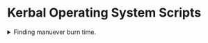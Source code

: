 # Kerbal Operating System Scripts

<details>

<summary>Finding manuever burn time.</summary>

(This is probably wrong somewhere)

### Finding propellant mass

We can find the total burn time by finding a way to relate the mass used as propellant to the (assumed) constant flow rate of that mass. This solves the problem of acceleration not being constant by using the constant thrust instead.

Starting with the rocket equation: https://en.wikipedia.org/wiki/Tsiolkovsky_rocket_equation
$$\Delta V = I_{sp}g_0ln\frac{m_0}{m_f}$$

$$\frac{\Delta V}{I_{sp}g_0} = ln\frac{m_0}{m_f}$$

$$e^{\frac{\Delta V}{I_{sp}g_0}} = e^{ln\frac{m_0}{m_f}}$$

$$e^{\frac{\Delta V}{I_{sp}g_0}} = \frac{m_0}{m_f}$$

Put in terms of final mass for substitution:

$$m_f = m_0 e^{\frac{-\Delta V}{I_{sp}g_0}}$$

Propellant mass used during the burn is the initial mass minus the remaining mass: $m_p = m_0 - m_f$. Substitute and put in terms of initial mass:

$$m_p = m_0 \left( 1 - e\frac{-\Delta V}{I_{sp}g_o}\right)$$


---
### Finding mass flow rate

Knowing the mass of our propellant, we now need the rate of mass flow to give us the total burn time: $\frac{kg}{kg/s} = s$

Mass flow rate means mass changes with respect to time. $F = m*a$ can't save us so easily.

... Skipping some very important steps (https://www1.grc.nasa.gov/beginners-guide-to-aeronautics/thrust-force/) ... We generally can relate these equations:

$$F = ma = m \dot v = \dot m v_{exhaust} = F_{thrust}$$

$$\dot m = \frac{F_{thrust}}{v_{exhaust}}$$

and with $v_{exhaust} = I_{sp}g_0$ from the rocket equation this starts to look manageable:

$$\dot m = \frac{F_{thrust}}{I_{sp}g_0}$$
---
### Finding burn time

We now have the total mass burned, and the mass flow rate, putting them together we finally see our total time:

$$T = \frac{m_p}{\dot m}$$

$$T = \frac{m_0 \left( 1 - e\frac{-\Delta V}{I_{sp}g_o}\right)}{\frac{F_{thrust}}{I_{sp}g_0}}$$

$$T = \frac{m_0 I_{sp}g_0\left( 1 - e\frac{-\Delta V}{I_{sp}g_o}\right)}{F_{thrust}}$$

And all of these terms we can find using kOS assuming the maneuver node has already been created.

```KerboScript
function burnTime {
	Parameter maneuver_node.

	local dV is maneuver_node:deltav:mag.
	local F_t is ship:availablethrust.
	local m_0 is ship:mass.
	local e is constant:e.
	local g_0 is constant:g0.
	
	// effective ISP
    list engines in engine_list. 
	local Isp is 0.
	for eng in engine_list {
		set Isp to Isp + eng:availablethrust / ship:availablethrust * eng:vacuumisp.
	}	

	return m_0*Isp*g_0*(1-e^((-1*dV)/(Isp*g_0)))/F_t.
}
```
</details>
